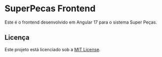 # SuperPecas Frontend

Este é o frontend desenvolvido em Angular 17 para o sistema Super Peças.

## Licença

Este projeto está licenciado sob a [MIT License](LICENSE).

